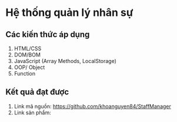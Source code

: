 # Hệ thống quản lý nhân sự
## Các kiến thức áp dụng
1. HTML/CSS
2. DOM/BOM
3. JavaScript (Array Methods, LocalStorage)
4. OOP/ Object
5. Function

## Kết quả đạt được
1. Link mã nguồn: https://github.com/khoanguyen84/StaffManager
2. Link sản phẩm: 